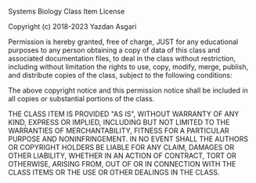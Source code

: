 Systems Biology Class Item License

Copyright (c) 2018-2023 Yazdan Asgari

Permission is hereby granted, free of charge, JUST for any educational purposes 
to any person obtaining a copy of data of this class and associated documentation files, 
to deal in the class without restriction, including without limitation the rights
to use, copy, modify, merge, publish, and distribute copies of the class, subject to the following conditions:

The above copyright notice and this permission notice shall be included in all
copies or substantial portions of the class.

THE CLASS ITEM IS PROVIDED "AS IS", WITHOUT WARRANTY OF ANY KIND, EXPRESS OR
IMPLIED, INCLUDING BUT NOT LIMITED TO THE WARRANTIES OF MERCHANTABILITY,
FITNESS FOR A PARTICULAR PURPOSE AND NONINFRINGEMENT. IN NO EVENT SHALL THE
AUTHORS OR COPYRIGHT HOLDERS BE LIABLE FOR ANY CLAIM, DAMAGES OR OTHER
LIABILITY, WHETHER IN AN ACTION OF CONTRACT, TORT OR OTHERWISE, ARISING FROM,
OUT OF OR IN CONNECTION WITH THE CLASS ITEMS OR THE USE OR OTHER DEALINGS IN THE
CLASS.
